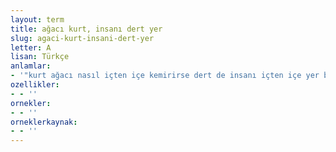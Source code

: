 ```yaml
---
layout: term
title: ağacı kurt, insanı dert yer
slug: agaci-kurt-insani-dert-yer
letter: A
lisan: Türkçe
anlamlar:
- '"kurt ağacı nasıl içten içe kemirirse dert de insanı içten içe yer bitirir" anlamında kullanılan bir söz'
ozellikler:
- - ''
ornekler:
- - ''
orneklerkaynak:
- - ''
---
```

